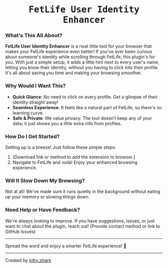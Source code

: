 <h1 align="center" style="font-family: 'JetBrains Mono', monospace;">FetLife User Identity Enhancer</h1>

### What's This All About?

**FetLife User Identity Enhancer** is a neat little tool for your browser that makes your FetLife experience even better! If you've ever been curious about someone's identity while scrolling through FetLife, this plugin's for you. With just a simple setup, it adds a little hint next to every user's name, letting you know their identity, without you having to click into their profile. It's all about saving you time and making your browsing smoother.

### Why Would I Want This? 

- **Quick Glance**: No need to click on every profile. Get a glimpse of their identity straight away!
- **Seamless Experience**: It feels like a natural part of FetLife, so there's no learning curve.
- **Safe & Private**: We value privacy. The tool doesn’t keep any of your data; it just shows you a little extra info from profiles.

### How Do I Get Started?

Setting up is a breeze! Just follow these simple steps:

1. [Download link or method to add the extension to browser.]
2. Navigate to FetLife and voilà! Enjoy your enhanced browsing experience.

### Will It Slow Down My Browsing?

Not at all! We've made sure it runs quietly in the background without eating up your memory or slowing things down.

### Need Help or Have Feedback?

We're always looking to improve. If you have suggestions, issues, or just want to chat about the plugin, reach out! (Provide contact method or link to GitHub Issues)

---

Spread the word and enjoy a smarter FetLife experience! 🌟

--- 

Created by [kitty_shark](https://fetlife.com/users/12429798)
